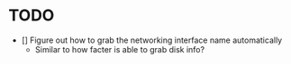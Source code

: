 # TODO
- [] Figure out how to grab the networking interface name automatically
  - Similar to how facter is able to grab disk info?

